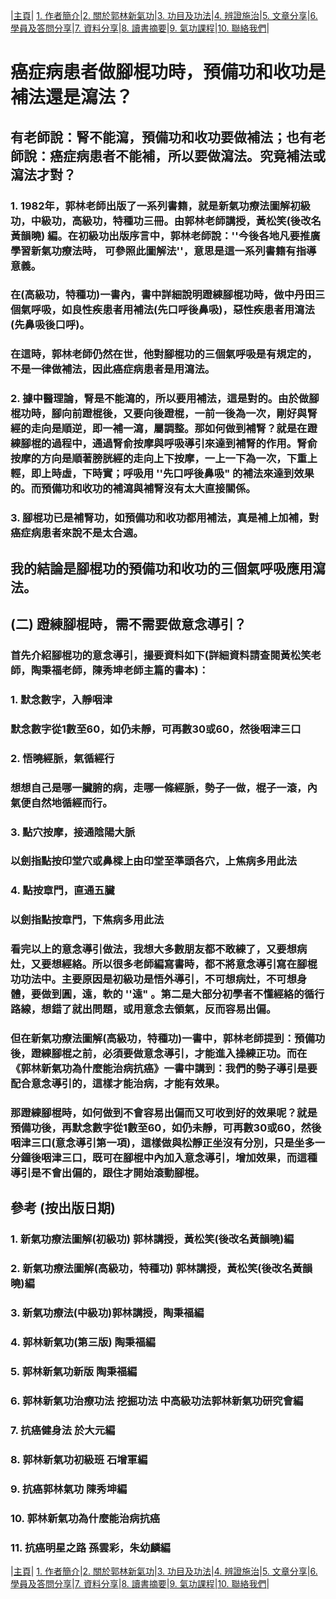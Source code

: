 |[主頁](/README.md)| [1. 作者簡介](/a10.md)|[2. 關於郭林新氣功](/a1.md)|[3. 功目及功法](/a2.md)|[4. 辨證施治](/a3.md)|[5. 文章分享](/a5.md)|[6. 學員及答問分享](/a6.md)|[7. 資料分享](/a7.md)|[8. 讀書摘要](/a4.md)|[9. 氣功課程](/郭林新氣功課程.md)|[10. 聯絡我們](/a9.md)|

# 癌症病患者做腳棍功時，預備功和收功是補法還是瀉法？

## 有老師說：腎不能瀉，預備功和收功要做補法；也有老師說：癌症病患者不能補，所以要做瀉法。究竟補法或瀉法才對？

### 1. 1982年，郭林老師出版了一系列書籍，就是新氣功療法圖解初級功，中級功，高級功，特種功三冊。由郭林老師講授，黃松笑(後改名黃韻曉) 編。在初級功出版序言中，郭林老師說：''今後各地凡要推廣學習新氣功療法時， 可參照此圖解法''，意思是這一系列書籍有指導意義。
### 在(高級功，特種功)一書內，書中詳細說明蹬練腳棍功時，做中丹田三個氣呼吸，如良性疾患者用補法(先口呼後鼻吸)，惡性疾患者用瀉法(先鼻吸後口呼)。
### 在這時，郭林老師仍然在世，他對腳棍功的三個氣呼吸是有規定的，不是一律做補法，因此癌症病患者是用瀉法。

### 2. 據中醫理論，腎是不能瀉的，所以要用補法，這是對的。由於做腳棍功時，腳向前蹬棍後，又要向後蹬棍，一前一後為一次，剛好與腎經的走向是順逆，即一補一瀉，屬調整。那如何做到補腎？就是在蹬練腳棍的過程中，通過腎俞按摩與呼吸導引來達到補腎的作用。腎俞按摩的方向是順著膀胱經的走向上下按摩，一上一下為一次，下重上輕，即上時虛，下時實；呼吸用 ''先口呼後鼻吸" 的補法來達到效果的。而預備功和收功的補瀉與補腎沒有太大直接關係。

### 3. 腳棍功已是補腎功，如預備功和收功都用補法，真是補上加補，對癌症病患者來說不是太合適。

## 我的結論是腳棍功的預備功和收功的三個氣呼吸應用瀉法。

## (二) 蹬練腳棍時，需不需要做意念導引？

### 首先介紹腳棍功的意念導引，撮要資料如下(詳細資料請查閱黃松笑老師，陶秉福老師，陳秀坤老師主篇的書本)：
### 1. 默念數字，入靜咽津
### 默念數字從1數至60，如仍未靜，可再數30或60，然後咽津三口
### 2. 悟曉經脈，氣循經行
### 想想自己是哪一臟腑的病，走哪一條經脈，勢子一做，棍子一滾，內氣便自然地循經而行。
### 3. 點穴按摩，接通陰陽大脈
### 以劍指點按印堂穴或鼻樑上由印堂至準頭各穴，上焦病多用此法
### 4. 點按章門，直通五臟
### 以劍指點按章門，下焦病多用此法

### 看完以上的意念導引做法，我想大多數朋友都不敢練了，又要想病灶，又要想經絡。所以很多老師編寫書時，都不將意念導引寫在腳棍功功法中。主要原因是初級功是悟外導引，不可想病灶，不可想身體，要做到圓，遠，軟的 ''遠" 。第二是大部分初學者不懂經絡的循行路線，想錯了就出問題，或用意念去領氣，反而容易出偏。

### 但在新氣功療法圖解(高級功，特種功)一書中，郭林老師提到：預備功後，蹬練腳棍之前，必須要做意念導引，才能進入操練正功。而在《郭林新氣功為什麼能治病抗癌》一書中講到：我們的勢子導引是要配合意念導引的，這樣才能治病，才能有效果。

### 那蹬練腳棍時，如何做到不會容易出偏而又可收到好的效果呢？就是預備功後，再默念數字從1數至60，如仍未靜，可再數30或60，然後咽津三口(意念導引第一項)，這樣做與松靜正坐沒有分別，只是坐多一分鐘後咽津三口，既可在腳棍中內加入意念導引，增加效果，而這種導引是不會出偏的，跟住才開始滾動腳棍。

## 參考 (按出版日期)
### 1. 新氣功療法圖解(初級功) 郭林講授，黃松笑(後改名黃韻曉)編
### 2. 新氣功療法圖解(高級功，特種功) 郭林講授，黃松笑(後改名黃韻曉)編
### 3. 新氣功療法(中級功)郭林講授，陶秉福編
### 4. 郭林新氣功(第三版) 陶秉福編 
### 5. 郭林新氣功新版 陶秉福編
### 6. 郭林新氣功治療功法 挖掘功法 中高級功法郭林新氣功研究會編
### 7. 抗癌健身法 於大元編
### 8. 郭林新氣功初級班 石增軍編
### 9. 抗癌郭林氣功 陳秀坤編
### 10. 郭林新氣功為什麼能治病抗癌
### 11. 抗癌明星之路 孫雲彩，朱幼麟編

|[主頁](/README.md)| [1. 作者簡介](/a10.md)|[2. 關於郭林新氣功](/a1.md)|[3. 功目及功法](/a2.md)|[4. 辨證施治](/a3.md)|[5. 文章分享](/a5.md)|[6. 學員及答問分享](/a6.md)|[7. 資料分享](/a7.md)|[8. 讀書摘要](/a4.md)|[9. 氣功課程](/郭林新氣功課程.md)|[10. 聯絡我們](/a9.md)|

